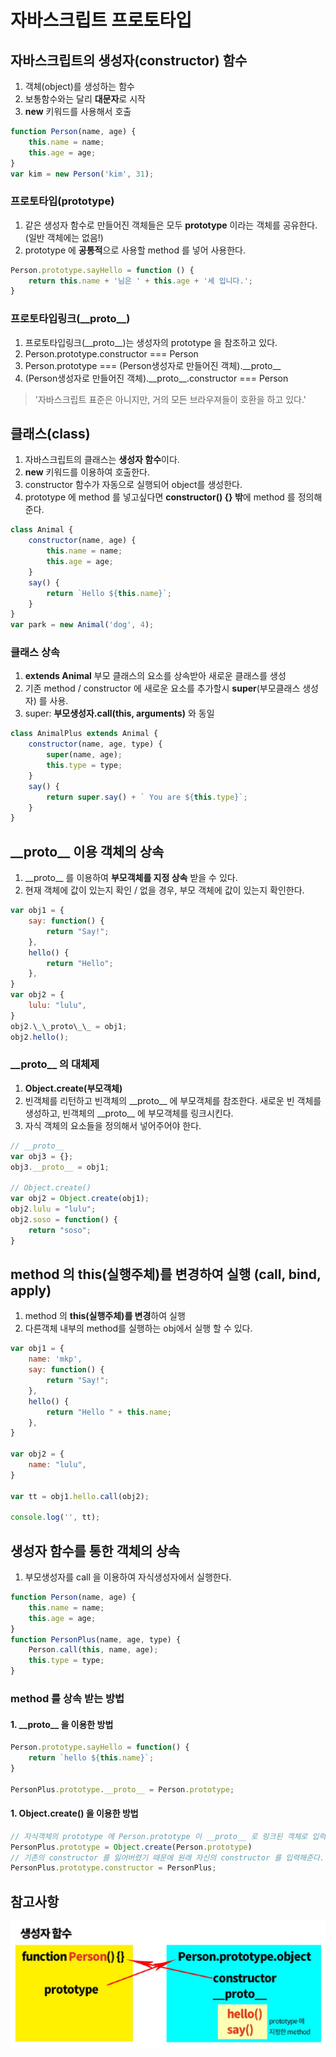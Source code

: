 # 자바스크립트 프로토타입

## 자바스크립트의 생성자(constructor) 함수
1. 객체(object)를 생성하는 함수
2. 보통함수와는 달리 <b>대문자</b>로 시작
3. <b>new</b> 키워드를 사용해서 호출
```javascript
function Person(name, age) {
	this.name = name;
	this.age = age;
}
var kim = new Person('kim', 31);
```

### 프로토타입(prototype)
1. 같은 생성자 함수로 만들어진 객체들은 모두 <b>prototype</b> 이라는 객체를 공유한다.(일반 객체에는 없음!)
2. prototype 에 <b>공통적</b>으로 사용할 method 를 넣어 사용한다.
```javascript
Person.prototype.sayHello = function () {
	return this.name + '님은 ' + this.age + '세 입니다.';
}
```

### 프로토타입링크(\_\_proto\_\_)
1. 프로토타입링크(\_\_proto\_\_)는 생성자의 prototype 을 참조하고 있다.
2. Person.prototype.constructor === Person
3. Person.prototype === (Person생성자로 만들어진 객체).\_\_proto\_\_
4. (Person생성자로 만들어진 객체).\_\_proto\_\_.constructor === Person
> '자바스크립트 표준은 아니지만, 거의 모든 브라우져들이 호환을 하고 있다.'

## 클래스(class)
1. 자바스크립트의 클래스는 <b>생성자 함수</b>이다.
2. <b>new</b> 키워드를 이용하여 호출한다.
3. constructor 함수가 자동으로 실행되어 object를 생성한다.
4. prototype 에 method 를 넣고싶다면 <b>constructor() {} 밖</b>에 method 를 정의해준다.
```javascript
class Animal {
	constructor(name, age) {
		this.name = name;
		this.age = age;
	}
	say() {
		return `Hello ${this.name}`;
	}
}
var park = new Animal('dog', 4);
```

### 클래스 상속
1. <b>extends Animal</b> 부모 클래스의 요소를 상속받아 새로운 클래스를 생성
2. 기존 method / constructor 에 새로운 요소를 추가할시 <b>super</b>(부모클래스 생성자) 를 사용.
3. super: **부모생성자.call(this, arguments)** 와 동일
```javascript
class AnimalPlus extends Animal {
	constructor(name, age, type) {
		super(name, age);
		this.type = type;
	}
	say() {
		return super.say() + ` You are ${this.type}`;
	}
}
```

## \_\_proto\_\_ 이용 객체의 상속
1. \_\_proto\_\_ 를 이용하여 <b>부모객체를 지정 상속</b> 받을 수 있다.
2. 현재 객체에 값이 있는지 확인 / 없을 경우, 부모 객체에 값이 있는지 확인한다.
```javascript
var obj1 = {
	say: function() {
		return "Say!";
	},
	hello() {
		return "Hello";
	},
}
var obj2 = {
	lulu: "lulu",
}
obj2.\_\_proto\_\_ = obj1;
obj2.hello();
```

### \_\_proto\_\_ 의 대체제
1. <b>Object.create(부모객체)</b>
2. 빈객체를 리턴하고 빈객체의 \_\_proto\_\_ 에 부모객체를 참조한다.  새로운 빈 객체를 생성하고, 빈객체의 \_\_proto\_\_ 에 부모객체를 링크시킨다.
3. 자식 객체의 요소들을 정의해서 넣어주어야 한다.
```javascript
// __proto__
var obj3 = {};
obj3.__proto__ = obj1;

// Object.create()
var obj2 = Object.create(obj1);
obj2.lulu = "lulu";
obj2.soso = function() {
	return "soso";
}
```

## method 의 this(실행주체)를 변경하여 실행 (call, bind, apply)
1. method 의 **this(실행주체)를 변경**하여 실행
2. 다른객체 내부의 method를 실행하는 obj에서 실행 할 수 있다.
```javascript
var obj1 = {
	name: 'mkp',
	say: function() {
		return "Say!";
	},
	hello() {
		return "Hello " + this.name;
	},
}

var obj2 = {
	name: "lulu",
}

var tt = obj1.hello.call(obj2);

console.log('', tt);
```

## 생성자 함수를 통한 객체의 상속
1. 부모생성자를 call 을 이용하여 자식생성자에서 실행한다.
```javascript
function Person(name, age) {
	this.name = name;
	this.age = age;
}
function PersonPlus(name, age, type) {
	Person.call(this, name, age);
	this.type = type;
}
```
### method 를 상속 받는 방법
#### 1. \_\_proto\_\_ 을 이용한 방법
```javascript
Person.prototype.sayHello = function() {
	return `hello ${this.name}`;
}

PersonPlus.prototype.__proto__ = Person.prototype;
```

#### 1. Object.create() 을 이용한 방법
```javascript
// 자식객체의 prototype 에 Person.prototype 이 __proto__ 로 링크된 객체로 입력
PersonPlus.prototype = Object.create(Person.prototype)
// 기존의 constructor 를 잃어버렸기 때문에 원래 자신의 constructor 를 입력해준다.
PersonPlus.prototype.constructor = PersonPlus;
```
## 참고사항
![참고이미지](./img1.jpg)
